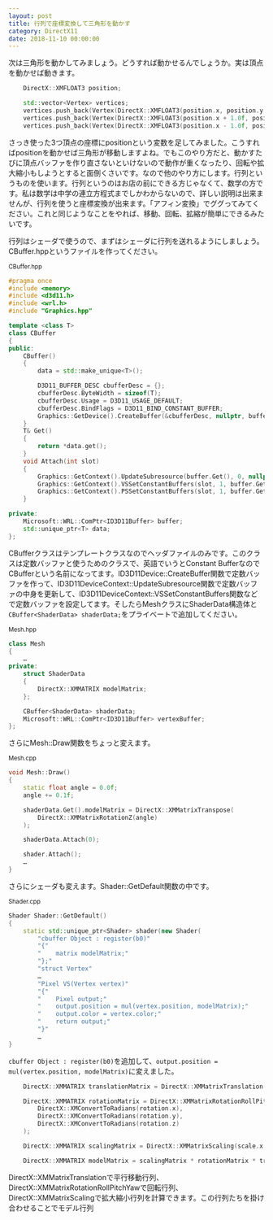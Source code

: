 ```yaml
---
layout: post
title: 行列で座標変換して三角形を動かす
category: DirectX11
date: 2018-11-10 00:00:00
---
```


次は三角形を動かしてみましょう。どうすれば動かせるんでしょうか。実は頂点を動かせば動きます。

``` cpp
    DirectX::XMFLOAT3 position;

    std::vector<Vertex> vertices;
    vertices.push_back(Vertex(DirectX::XMFLOAT3(position.x, position.y + 1.0f, position.z), DirectX::XMFLOAT3(1.0f, 1.0f, 0.0f)));
    vertices.push_back(Vertex(DirectX::XMFLOAT3(position.x + 1.0f, position.y - 1.0f, position.z), DirectX::XMFLOAT3(0.0f, 1.0f, 1.0f)));
    vertices.push_back(Vertex(DirectX::XMFLOAT3(position.x - 1.0f, position.y - 1.0f, position.z), DirectX::XMFLOAT3(1.0f, 0.0f, 1.0f)));
```

さっき使った3つ頂点の座標にpositionという変数を足してみました。こうすればpositionを動かせば三角形が移動しますよね。でもこのやり方だと、動かすたびに頂点バッファを作り直さないといけないので動作が重くなったり、回転や拡大縮小もしようとすると面倒くさいです。なので他のやり方にします。行列というものを使います。行列というのはお店の前にできる方じゃなくて、数学の方です。私は数学は中学の連立方程式までしかわからないので、詳しい説明は出来ませんが、行列を使うと座標変換が出来ます。「アフィン変換」でググってみてください。これと同じようなことをやれば、移動、回転、拡縮が簡単にできるみたいです。

行列はシェーダで使うので、まずはシェーダに行列を送れるようにしましょう。CBuffer.hppというファイルを作ってください。

<small>CBuffer.hpp</small>
``` cpp
#pragma once
#include <memory>
#include <d3d11.h>
#include <wrl.h>
#include "Graphics.hpp"

template <class T>
class CBuffer
{
public:
    CBuffer()
    {
        data = std::make_unique<T>();

        D3D11_BUFFER_DESC cbufferDesc = {};
        cbufferDesc.ByteWidth = sizeof(T);
        cbufferDesc.Usage = D3D11_USAGE_DEFAULT;
        cbufferDesc.BindFlags = D3D11_BIND_CONSTANT_BUFFER;
        Graphics::GetDevice().CreateBuffer(&cbufferDesc, nullptr, buffer.GetAddressOf());
    }
    T& Get()
    {
        return *data.get();
    }
    void Attach(int slot)
    {
        Graphics::GetContext().UpdateSubresource(buffer.Get(), 0, nullptr, data.get(), 0, 0);
        Graphics::GetContext().VSSetConstantBuffers(slot, 1, buffer.GetAddressOf());
        Graphics::GetContext().PSSetConstantBuffers(slot, 1, buffer.GetAddressOf());
    }

private:
    Microsoft::WRL::ComPtr<ID3D11Buffer> buffer;
    std::unique_ptr<T> data;
};
```

CBufferクラスはテンプレートクラスなのでヘッダファイルのみです。このクラスは定数バッファと使うためのクラスで、英語でいうとConstant BufferなのでCBufferという名前になってます。ID3D11Device::CreateBuffer関数で定数バッファを作って、ID3D11DeviceContext::UpdateSubresource関数で定数バッファの中身を更新して、ID3D11DeviceContext::VSSetConstantBuffers関数などで定数バッファを設定してます。そしたらMeshクラスにShaderData構造体と`CBuffer<ShaderData> shaderData;`をプライベートで追加してください。

<small>Mesh.hpp</small>
``` cpp
class Mesh
{
    …
private:
    struct ShaderData
    {
        DirectX::XMMATRIX modelMatrix;
    };

    CBuffer<ShaderData> shaderData;
    Microsoft::WRL::ComPtr<ID3D11Buffer> vertexBuffer;
};
```

さらにMesh::Draw関数をちょっと変えます。

<small>Mesh.cpp</small>
``` cpp
void Mesh::Draw()
{
    static float angle = 0.0f;
    angle += 0.1f;

    shaderData.Get().modelMatrix = DirectX::XMMatrixTranspose(
        DirectX::XMMatrixRotationZ(angle)
    );

    shaderData.Attach(0);

    shader.Attach();
    …
}
```

さらにシェーダも変えます。Shader::GetDefault関数の中です。

<small>Shader.cpp</small>
``` cpp
Shader Shader::GetDefault()
{
    static std::unique_ptr<Shader> shader(new Shader(
        "cbuffer Object : register(b0)"
        "{"
        "    matrix modelMatrix;"
        "};"
        "struct Vertex"
        …
        "Pixel VS(Vertex vertex)"
        "{"
        "    Pixel output;"
        "    output.position = mul(vertex.position, modelMatrix);"
        "    output.color = vertex.color;"
        "    return output;"
        "}"
        …
}
```

`cbuffer Object : register(b0)`を追加して、`output.position = mul(vertex.position, modelMatrix)`に変えました。

``` cpp
    DirectX::XMMATRIX translationMatrix = DirectX::XMMatrixTranslation(position.x, position.y, position.z);

    DirectX::XMMATRIX rotationMatrix = DirectX::XMMatrixRotationRollPitchYaw(
        DirectX::XMConvertToRadians(rotation.x),
        DirectX::XMConvertToRadians(rotation.y),
        DirectX::XMConvertToRadians(rotation.z)
    );

    DirectX::XMMATRIX scalingMatrix = DirectX::XMMatrixScaling(scale.x, scale.y, scale.z);

    DirectX::XMMATRIX modelMatrix = scalingMatrix * rotationMatrix * translationMatrix;
```

DirectX::XMMatrixTranslationで平行移動行列、DirectX::XMMatrixRotationRollPitchYawで回転行列、DirectX::XMMatrixScalingで拡大縮小行列を計算できます。この行列たちを掛け合わせることでモデル行列
